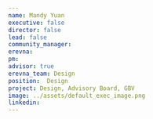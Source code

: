 ```yaml
---
name: Mandy Yuan
executive: false
director: false
lead: false
community_manager:   
erevna:  
pm:
advisor: true
erevna_team: Design
position:  Design
project: Design, Advisory Board, GBV
image: ../assets/default_exec_image.png
linkedin:
---
```

